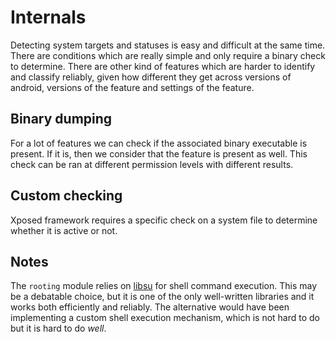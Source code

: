 # Internals
Detecting system targets and statuses is easy and difficult at the same time.
There are conditions which are really simple and only require a binary check to determine. 
There are other kind of features which are harder to identify and classify reliably, given how different they get across versions of android, versions of the feature and settings of the feature.



## Binary dumping
For a lot of features we can check if the associated binary executable is present. If it is, then we consider that the feature is present as well. This check can be ran at different permission levels with different results.

## Custom checking
Xposed framework requires a specific check on a system file to determine whether it is active or not.

## Notes
The `rooting` module relies on [libsu](https://github.com/topjohnwu/libsu) for shell command execution. 
This may be a debatable choice, but it is one of the only well-written libraries and it works both efficiently and reliably.
The alternative would have been implementing a custom shell execution mechanism, which is not hard to do but it is hard to do *well*.